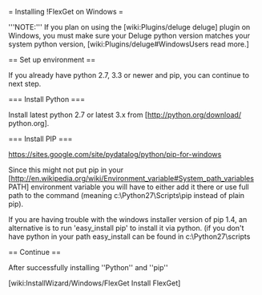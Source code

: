 = Installing !FlexGet on Windows =

'''NOTE:''' If you plan on using the [wiki:Plugins/deluge deluge] plugin on Windows, you must make sure your Deluge python version matches your system python version, [wiki:Plugins/deluge#WindowsUsers read more.]

== Set up environment ==

If you already have python 2.7, 3.3 or newer and pip, you can continue to next step.

=== Install Python ===

Install latest python 2.7 or latest 3.x from [http://python.org/download/ python.org]. 

=== Install PIP ===

https://sites.google.com/site/pydatalog/python/pip-for-windows

Since this might not put pip in your [http://en.wikipedia.org/wiki/Environment_variable#System_path_variables PATH] environment variable you will have to either add it there or use full path to the command (meaning c:\Python27\Scripts\pip instead of plain pip).

If you are having trouble with the windows installer version of pip 1.4, an alternative is to run 'easy_install pip' to install it via python. (if you don't have python in your path easy_install can be found in c:\Python27\scripts

== Continue ==

After successfully installing ''Python'' and ''pip''

[wiki:InstallWizard/Windows/FlexGet Install FlexGet]
